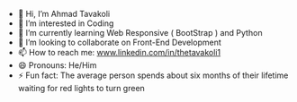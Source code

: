 - 👋 Hi, I’m Ahmad Tavakoli
- 👀 I’m interested in Coding
- 🌱 I’m currently learning Web Responsive ( BootStrap ) and Python
- 💞️ I’m looking to collaborate on Front-End Development
- 📫 How to reach me: www.linkedin.com/in/thetavakoli1
- 😄 Pronouns: He/Him
- ⚡ Fun fact: The average person spends about six months of their lifetime waiting for red lights to turn green

<!---
TheTavakoli1/TheTavakoli1 is a ✨ special ✨ repository because its `README.md` (this file) appears on your GitHub profile.
You can click the Preview link to take a look at your changes.
--->
